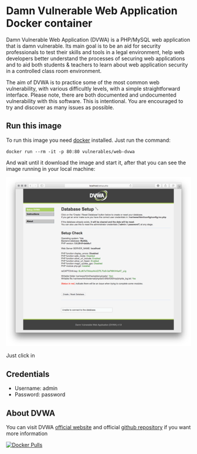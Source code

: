 # Damn Vulnerable Web Application Docker container

Damn Vulnerable Web Application (DVWA) is a PHP/MySQL web application that is damn vulnerable. Its main goal is to be an aid for security professionals to test their skills and tools in a legal environment, help web developers better understand the processes of securing web applications and to aid both students & teachers to learn about web application security in a controlled class room environment.

The aim of DVWA is to practice some of the most common web vulnerability, with various difficultly levels, with a simple straightforward interface. Please note, there are both documented and undocumented vulnerability with this software. This is intentional. You are encouraged to try and discover as many issues as possible.

## Run this image

To run this image you need [docker](http://docker.com) installed. Just run the command:

    docker run --rm -it -p 80:80 vulnerables/web-dvwa

And wait until it download the image and start it, after that you can see the image running in your local machine:

![setup](setup.png)

Just click in 

## Credentials

  * Username: admin
  * Password: password

## About DVWA

You can visit DVWA [official website](http://www.dvwa.co.uk/) and official [github repository](https://github.com/ethicalhack3r/DVWA) if you want more information

[![Docker Pulls](https://img.shields.io/docker/pulls/vulnerables/web-dvwa.svg?style=plastic)](https://hub.docker.com/r/vulnerables/web-dvwa/)
